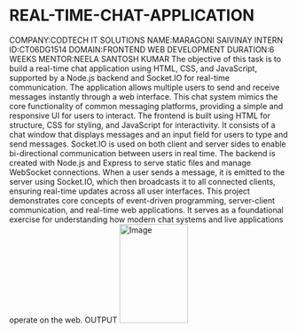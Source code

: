 # REAL-TIME-CHAT-APPLICATION
COMPANY:CODTECH IT SOLUTIONS
NAME:MARAGONI SAIVINAY
INTERN ID:CT06DG1514
DOMAIN:FRONTEND WEB DEVELOPMENT
DURATION:6 WEEKS
MENTOR:NEELA SANTOSH KUMAR
The objective of this task is to build a real-time chat application using HTML, CSS, and JavaScript, supported by a Node.js backend and Socket.IO for real-time communication. The application allows multiple users to send and receive messages instantly through a web interface. This chat system mimics the core functionality of common messaging platforms, providing a simple and responsive UI for users to interact.
The frontend is built using HTML for structure, CSS for styling, and JavaScript for interactivity. It consists of a chat window that displays messages and an input field for users to type and send messages. Socket.IO is used on both client and server sides to enable bi-directional communication between users in real time.
The backend is created with Node.js and Express to serve static files and manage WebSocket connections. When a user sends a message, it is emitted to the server using Socket.IO, which then broadcasts it to all connected clients, ensuring real-time updates across all user interfaces.
This project demonstrates core concepts of event-driven programming, server-client communication, and real-time web applications. It serves as a foundational exercise for understanding how modern chat systems and live applications operate on the web.
OUTPUT
<img width="123" height="178" alt="Image" src="https://github.com/user-attachments/assets/fe94ccb2-d494-41ed-9199-c3dca6bf1be0" />
